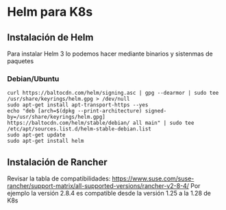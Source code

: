 # Helm para K8s

## Instalación de Helm
Para instalar Helm 3 lo podemos hacer mediante binarios y sistenmas de paquetes
### Debian/Ubuntu
```shell
curl https://baltocdn.com/helm/signing.asc | gpg --dearmor | sudo tee /usr/share/keyrings/helm.gpg > /dev/null
sudo apt-get install apt-transport-https --yes
echo "deb [arch=$(dpkg --print-architecture) signed-by=/usr/share/keyrings/helm.gpg] https://baltocdn.com/helm/stable/debian/ all main" | sudo tee /etc/apt/sources.list.d/helm-stable-debian.list
sudo apt-get update
sudo apt-get install helm
```
## Instalación de Rancher
Revisar la tabla de compatibilidades: https://www.suse.com/suse-rancher/support-matrix/all-supported-versions/rancher-v2-8-4/
Por ejemplo la versión 2.8.4 es compatible desde la versión 1.25 a la 1.28 de K8s

